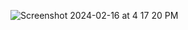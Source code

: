![Screenshot 2024-02-16 at 4 17 20 PM](https://github.com/kengreim/IronMic/assets/34892440/14b47604-5b78-43b5-b77a-b1a0e2bd5e77)
